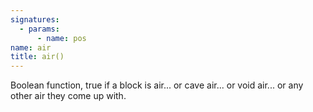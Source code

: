 ```yaml
---
signatures:
  - params:
      - name: pos
name: air
title: air()
---
```



Boolean function, true if a block is air... or cave air... or void air... or any
other air they come up with.
